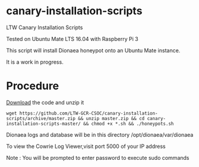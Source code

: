 # canary-installation-scripts
LTW Canary Installation Scripts

Tested on Ubuntu Mate LTS 16.04 with Raspberry Pi 3

This script will install Dionaea honeypot onto an Ubuntu Mate instance.

It is a work in progress.

# Procedure #
[Download](https://github.com/LTW-GCR-CSOC/canary-installation-scripts/archive/master.zip) the code and unzip it 
```
wget https://github.com/LTW-GCR-CSOC/canary-installation-scripts/archive/master.zip && unzip master.zip && cd canary-installation-scripts-master/ && chmod +x *.sh && ./honeypots.sh
```
      
Dionaea logs and database will be in this directory /opt/dionaea/var/dionaea
      
To view the Cowrie Log Viewer,visit port 5000 of your IP address

Note : You will be prompted to enter password to execute sudo commands

